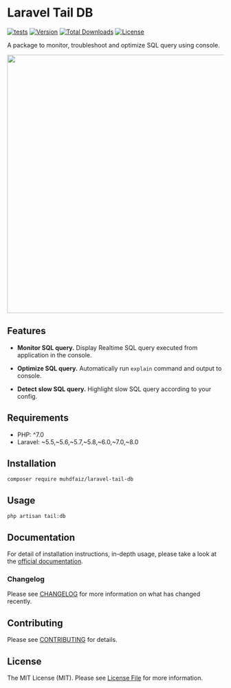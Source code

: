 # Laravel Tail DB

[![tests](https://github.com/muhdfaiz/laravel-tail-db/workflows/testing/badge.svg)](https://github.com/muhdfaiz/laravel-tail-db/actions)
[![Version](https://poser.pugx.org/muhdfaiz/laravel-tail-db/version)](//packagist.org/packages/muhdfaiz/laravel-tail-db)
[![Total Downloads](https://poser.pugx.org/muhdfaiz/laravel-tail-db/downloads)](//packagist.org/packages/muhdfaiz/laravel-tail-db)
[![License](https://poser.pugx.org/muhdfaiz/laravel-tail-db/license)](//packagist.org/packages/muhdfaiz/laravel-tail-db)

A package to monitor, troubleshoot and optimize SQL query using console.

<img src="https://muhdfaiz.github.io/laravel-tail-db/assets/images/postgresql.png" width="600" alt="">

## Features

- **Monitor SQL query.** Display Realtime SQL query executed from application in the console.

- **Optimize SQL query.** Automatically run `explain` command and output to console.

- **Detect slow SQL query.** Highlight slow SQL query according to your config.

## Requirements

- PHP: ^7.0
- Laravel: ~5.5,~5.6,~5.7,~5.8,~6.0,~7.0,~8.0


## Installation

```
composer require muhdfaiz/laravel-tail-db
```

## Usage

```
php artisan tail:db
```

## Documentation

For detail of installation instructions, in-depth usage, please take a look at the [official documentation](https://muhdfaiz.github.io/laravel-tail-db/).

### Changelog

Please see [CHANGELOG](CHANGELOG.md) for more information on what has changed recently.

## Contributing

Please see [CONTRIBUTING](CONTRIBUTING.md) for details.

## License

The MIT License (MIT). Please see [License File](LICENSE.md) for more information.